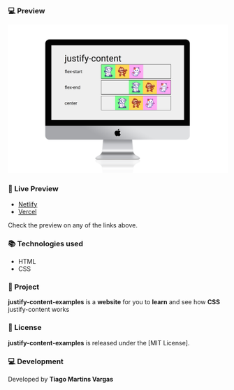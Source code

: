 ###  :computer: Preview
![Justify-content](./preview.png)

###  :iphone: Live Preview

* [Netlify](https://625da8896b9d2b014ac45f70--warm-clafoutis-24cad4.netlify.app/) 
* [Vercel](https://justify-content-exemples.vercel.app/)

Check the preview on any of the links above.

###  :books: Technologies used
- HTML
- CSS

### :rocket: Project
**justify-content-examples** is a **website** for you to **learn** and see how **CSS** justify-content works

### :memo: License
**justify-content-examples** is released under the [MIT License]. 

### :computer: Development
Developed by **Tiago Martins Vargas**
